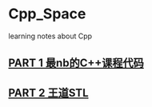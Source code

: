 # Cpp_Space
learning notes about Cpp

## [PART 1 最nb的C++课程代码](https://github.com/zwx2000/Cpp_Space/tree/master/Cpp)

## [PART 2 王道STL](https://github.com/zwx2000/Cpp_Space/tree/master/STL/day01/01stl)
